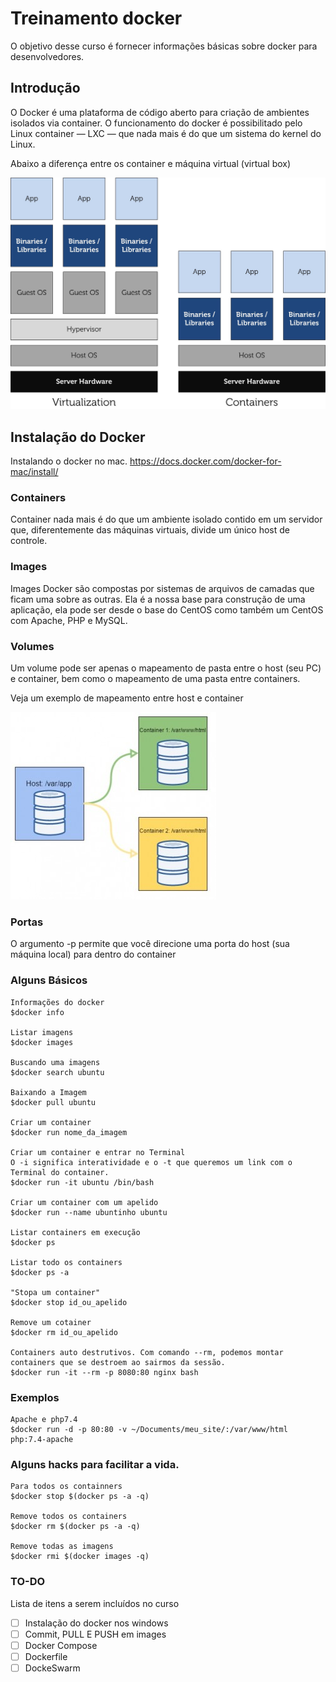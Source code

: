 # Treinamento docker

O objetivo desse curso é fornecer informações básicas sobre docker para desenvolvedores.

## Introdução

O Docker é uma plataforma de código aberto para criação de ambientes isolados via container. O funcionamento do docker é possibilitado pelo Linux container — LXC — que nada mais é do que um sistema do kernel do Linux. 

Abaixo a diferença entre os container e máquina virtual (virtual box)

![Containers X Virtualizadores](images/lxc-vm.jpg)

## Instalação do Docker

Instalando o docker no mac. https://docs.docker.com/docker-for-mac/install/


### Containers
Container nada mais é do que um ambiente isolado contido em um servidor que, diferentemente das máquinas virtuais, divide um único host de controle.


### Images
Images Docker são compostas por sistemas de arquivos de camadas que ficam uma sobre as outras. Ela é a nossa base para construção de uma aplicação, ela pode ser desde o base do CentOS como também um CentOS com Apache, PHP e MySQL.

### Volumes

Um volume pode ser apenas o mapeamento de pasta entre o host (seu PC) e container, bem como o mapeamento de uma pasta entre containers.

Veja um exemplo de mapeamento entre host e container

![Mapeamento entre host e container:](images/host_container-e1439675513141.jpg)


### Portas

O argumento -p permite que você direcione uma porta do host (sua máquina local) para dentro do container

### Alguns Básicos

    Informações do docker
    $docker info

    Listar imagens
    $docker images

    Buscando uma imagens
    $docker search ubuntu

    Baixando a Imagem
    $docker pull ubuntu

    Criar um container
    $docker run nome_da_imagem

    Criar um container e entrar no Terminal
    O -i significa interatividade e o -t que queremos um link com o Terminal do container.
    $docker run -it ubuntu /bin/bash

    Criar um container com um apelido
    $docker run --name ubuntinho ubuntu

    Listar containers em execução
    $docker ps

    Listar todo os containers
    $docker ps -a

    "Stopa um container"
    $docker stop id_ou_apelido
    
    Remove um cotainer
    $docker rm id_ou_apelido

    Containers auto destrutivos. Com comando --rm, podemos montar containers que se destroem ao sairmos da sessão.
    $docker run -it --rm -p 8080:80 nginx bash

### Exemplos
    
    Apache e php7.4
    $docker run -d -p 80:80 -v ~/Documents/meu_site/:/var/www/html php:7.4-apache

### Alguns hacks para facilitar a vida.

    Para todos os containners
    $docker stop $(docker ps -a -q)
    
    Remove todos os containers  
    $docker rm $(docker ps -a -q)
    
    Remove todas as imagens
    $docker rmi $(docker images -q)


### TO-DO

Lista de itens a serem incluídos no curso

- [ ] Instalação do docker nos windows
- [ ] Commit, PULL E PUSH em images
- [ ] Docker Compose
- [ ] Dockerfile
- [ ] DockeSwarm
